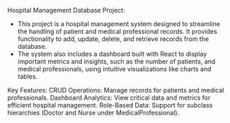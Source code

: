 Hospital Management Database Project:
- This project is a hospital management system designed to streamline the handling of patient and medical professional records. It provides functionality to add, update, delete, and retrieve records from the database.
- The system also includes a dashboard built with React to display important metrics and insights, such as the number of patients, and medical professionals, using intuitive visualizations like charts and tables.

Key Features:
CRUD Operations: Manage records for patients and medical professionals.
Dashboard Analytics: View critical data and metrics for efficient hospital management.
Role-Based Data: Support for subclass hierarchies (Doctor and Nurse under MedicalProfessional).
